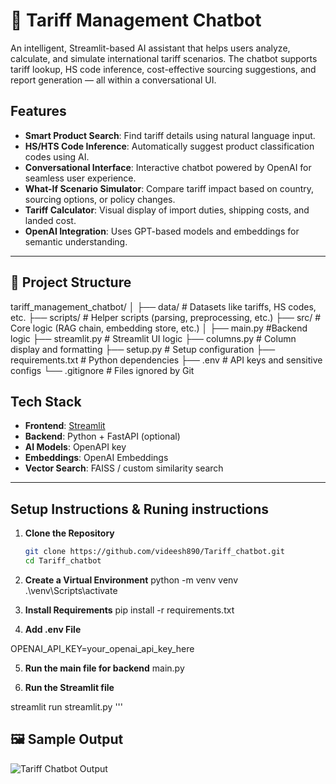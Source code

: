 # 🧾 Tariff Management Chatbot

An intelligent, Streamlit-based AI assistant that helps users analyze, calculate, and simulate international tariff scenarios. The chatbot supports tariff lookup, HS code inference, cost-effective sourcing suggestions, and report generation — all within a conversational UI.

##  Features

- **Smart Product Search**: Find tariff details using natural language input.
- **HS/HTS Code Inference**: Automatically suggest product classification codes using AI.
- **Conversational Interface**: Interactive chatbot powered by OpenAI for seamless user experience.
- **What-If Scenario Simulator**: Compare tariff impact based on country, sourcing options, or policy changes.
-  **Tariff Calculator**: Visual display of import duties, shipping costs, and landed cost.
-  **OpenAI Integration**: Uses GPT-based models and embeddings for semantic understanding.


---

## 📂 Project Structure
tariff_management_chatbot/
│
├── data/ # Datasets like tariffs, HS codes, etc.
├── scripts/ # Helper scripts (parsing, preprocessing, etc.)
├── src/ # Core logic (RAG chain, embedding store, etc.)
│
├── main.py #Backend logic 
├── streamlit.py # Streamlit UI logic
├── columns.py # Column display and formatting
├── setup.py # Setup configuration
├── requirements.txt # Python dependencies
├── .env # API keys and sensitive configs
└── .gitignore # Files ignored by Git

## Tech Stack

- **Frontend**: [Streamlit](https://streamlit.io/)
- **Backend**: Python + FastAPI (optional)
- **AI Models**: OpenAPI key
- **Embeddings**: OpenAI Embeddings
- **Vector Search**: FAISS / custom similarity search

---

##  Setup Instructions & Runing instructions 

1. **Clone the Repository**
   ```bash
   git clone https://github.com/videesh890/Tariff_chatbot.git
   cd Tariff_chatbot

2. **Create a Virtual Environment**
python -m venv venv   
.\venv\Scripts\activate  

3. **Install Requirements**
pip install -r requirements.txt

4. **Add .env File**

OPENAI_API_KEY=your_openai_api_key_here

5. **Run the main file for backend**
 main.py

6. **Run the Streamlit file**
 
 streamlit run streamlit.py 
'''
## 🖼️ Sample Output

![Tariff Chatbot Output](output_img.png)



